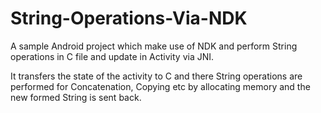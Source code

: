 # String-Operations-Via-NDK

A sample Android project which make use of NDK and perform String operations in C file and update in Activity via JNI.

It transfers the state of the activity to C and there String operations are performed for Concatenation, Copying etc by allocating memory and the new formed String is sent back.

